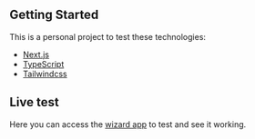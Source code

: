 ## Getting Started

This is a personal project to test these technologies:

* [Next.js](https://nextjs.org/)
* [TypeScript](https://www.typescriptlang.org/)
* [Tailwindcss](https://tailwindcss.com/)

## Live test

Here you can access the [wizard app](https://nextjs.org) to test and see it working. 
